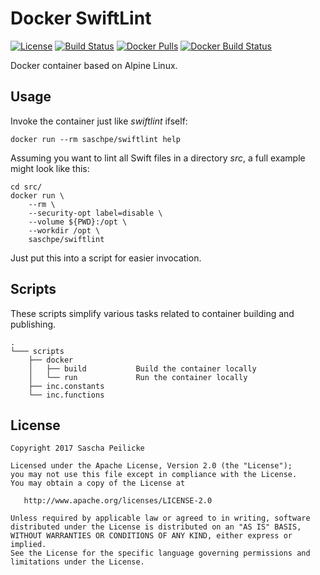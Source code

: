 # Docker SwiftLint
[![License](http://img.shields.io/:license-apache-blue.svg)](http://www.apache.org/licenses/LICENSE-2.0.html)
[![Build Status](https://travis-ci.org/saschpe/docker-swiftlint.svg?branch=master)](https://travis-ci.org/saschpe/docker-swiftlint)
[![Docker Pulls](https://img.shields.io/docker/pulls/saschpe/swiftlint.svg)](https://hub.docker.com/r/saschpe/swiftlint/)
[![Docker Build Status](https://img.shields.io/docker/build/saschpe/swiftlint.svg)](https://hub.docker.com/r/saschpe/swiftlint/)

Docker container based on Alpine Linux.


## Usage
Invoke the container just like *swiftlint* ifself:

    docker run --rm saschpe/swiftlint help

Assuming you want to lint all Swift files in a directory
*src*, a full example might look like this:

    cd src/
    docker run \
        --rm \
        --security-opt label=disable \
        --volume ${PWD}:/opt \
        --workdir /opt \
        saschpe/swiftlint

Just put this into a script for easier invocation.


## Scripts
These scripts simplify various tasks related to container building and
publishing.

    .
    └─── scripts
        ├── docker
        │   ├── build           Build the container locally
        │   └── run             Run the container locally
        ├── inc.constants
        └── inc.functions


## License

    Copyright 2017 Sascha Peilicke

    Licensed under the Apache License, Version 2.0 (the "License");
    you may not use this file except in compliance with the License.
    You may obtain a copy of the License at

       http://www.apache.org/licenses/LICENSE-2.0

    Unless required by applicable law or agreed to in writing, software
    distributed under the License is distributed on an "AS IS" BASIS,
    WITHOUT WARRANTIES OR CONDITIONS OF ANY KIND, either express or implied.
    See the License for the specific language governing permissions and
    limitations under the License.
